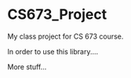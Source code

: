 # CS673_Project

My class project for CS 673 course.

In order to use this library....

More stuff...
